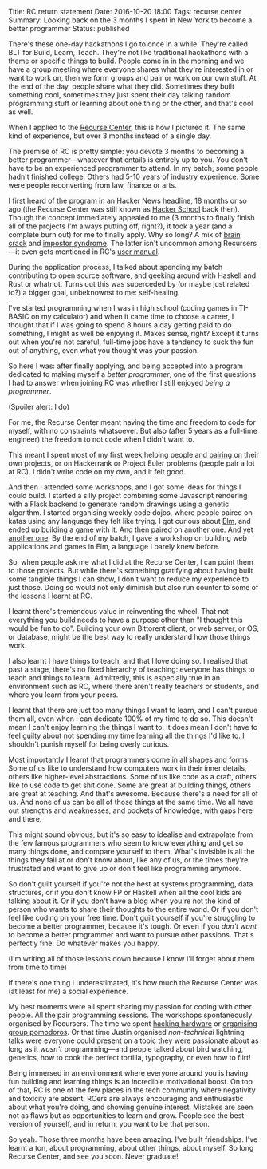 Title: RC return statement
Date: 2016-10-20 18:00
Tags: recurse center
Summary: Looking back on the 3 months I spent in New York to become a better programmer
Status: published

There's these one-day hackathons I go to once in a while. They're called BLT for Build, Learn, Teach. They're not like
traditional hackathons with a theme or specific things to build. People come in in the morning and we have a group
meeting where everyone shares what they're interested in or want to work on, then we form groups and pair or work on
our own stuff.  At the end of the day, people share what they did. Sometimes they built something cool, sometimes they
just spent their day talking random programming stuff or learning about one thing or the other, and that's cool as
well.

When I applied to the [Recurse Center](https://www.recurse.com/), this is how I pictured it. The same kind of
experience, but over 3 months instead of a single day.

The premise of RC is pretty simple: you devote 3 months to becoming a better programmer—whatever that entails is
entirely up to you. You don't have to be an experienced programmer to attend. In my batch, some people hadn't finished
college. Others had 5-10 years of industry experience. Some were people reconverting from law, finance
or arts.

I first heard of the program in an Hacker News headline, 18 months or so ago (the Recurse Center was still known as
[Hacker School](https://www.recurse.com/blog/77-hacker-school-is-now-the-recurse-center) back then). Though the concept
immediately appealed to me (3 months to finally finish all of the projects I'm always putting off, right?), it took a
year (and a complete burn out) for me to finally apply. Why so long? A mix of [brain
crack](https://www.youtube.com/watch?v=0sHCQWjTrJ8) and [impostor
syndrome](https://en.wikipedia.org/wiki/Impostor_syndrome). The latter isn't uncommon among Recursers—it even gets
mentioned in RC's [user manual](https://www.recurse.com/manual#sec-environment).

During the application process, I talked about spending my batch contributing to open source software, and geeking
around with Haskell and Rust or whatnot. Turns out this was superceded by (or maybe just related to?) a bigger goal,
unbeknownst to me: self-healing.

I've started programming when I was in high school (coding games in TI-BASIC on my calculator) and when it came time to
choose a career, I thought that if I was going to spend 8 hours a day getting paid to do something, I might as well be
enjoying it. Makes sense, right? Except it turns out when you're not careful, full-time jobs have a tendency to suck
the fun out of anything, even what you thought was your passion.

So here I was: after finally applying, and being accepted into a program dedicated to making myself a *better
programmer*, one of the first questions I had to answer when joining RC was whether I still enjoyed *being a
programmer*.

(Spoiler alert: I do)

For me, the Recurse Center meant having the time and freedom to code for myself, with no constraints whatsoever. But
also (after 5 years as a full-time engineer) the freedom to not code when I didn't want to.

This meant I spent most of my first week helping people and [pairing](https://en.wikipedia.org/wiki/Pair_programming)
on their own projects, or on Hackerrank or Project Euler problems (people pair a lot at RC). I didn't write code on my
own, and it felt good.

And then I attended some workshops, and I got some ideas for things I could build. I started a silly project combining
some Javascript rendering with a Flask backend to generate random drawings using a genetic algorithm. I started
organising weekly code dojos, where people paired on katas using any language they felt like trying. I got curious
about [Elm](http://elm-lang.org/), and ended up building a [game](https://github.com/jjst/elmtimate-tictactoe) with it.
And then paired on [another one](https://github.com/mariellefoster/lightsout). And yet [another
one](https://github.com/jjst/dotloverc). By the end of my batch, I gave a workshop on building web applications and
games in Elm, a language I barely knew before.

So, when people ask me what I did at the Recurse Center, I can point them to those projects. But while there's
something gratifying about having built some tangible things I can show, I don't want to reduce my experience to just
those. Doing so would not only diminish but also run counter to some of the lessons I learnt at RC.

I learnt there's tremendous value in reinventing the wheel. That not everything you build needs to have a purpose other
than "I thought this would be fun to do". Building your own Bittorent client, or web server, or OS, or database, might
be the best way to really understand how those things work.

I also learnt I have things to teach, and that I love doing so. I realised that past a stage, there's no fixed
hierarchy of teaching: everyone has things to teach and things to learn. Admittedly, this is especially true in an
environment such as RC, where there aren't really teachers or students, and where you learn from your peers.

I learnt that there are just too many things I want to learn, and I can't pursue them all, even when I can dedicate
100% of my time to do so. This doesn't mean I can't enjoy learning the things I want to. It does mean I don't have to
feel guilty about not spending my time learning all the things I'd like to. I shouldn't punish myself for being overly
curious.

Most importantly I learnt that programmers come in all shapes and forms. Some of us like to understand how computers
work in their inner details, others like higher-level abstractions. Some of us like code as a craft, others like to use
code to get shit done. Some are great at building things, others are great at teaching. And that's awesome. Because
there's a need for all of us. And none of us can be all of those things at the same time. We all have out strengths and
weaknesses, and pockets of knowledge, with gaps here and there.

This might sound obvious, but it's so easy to idealise and extrapolate from the few famous programmers who seem to know
everything and get so many things done, and compare yourself to them. What's invisible is all the things they fail at
or don't know about, like any of us, or the times they're frustrated and want to give up or don't feel like programming
anymore.

So don't guilt yourself if you're not the best at systems programming, data structures, or if you don't know FP or
Haskell when all the cool kids are talking about it. Or if you don't have a blog when you're not the kind of person who
wants to share their thoughts to the entire world. Or if you don't feel like coding on your free time. Don't guilt
yourself if you're struggling to become a better programmer, because it's tough. Or even if you *don't want* to become
a better programmer and want to pursue other passions.  That's perfectly fine. Do whatever makes you happy.

(I'm writing all of those lessons down because I know I'll forget about them from time to time)

If there's one thing I underestimated, it's how much the Recurse Center was (at least for me) a social experience.

My best moments were all spent sharing my passion for coding with other people. All the pair programming sessions. The
workshops spontaneously organised by Recursers. The time we spent [hacking
hardware]({filename}/building-a-photobooth.md) or [organising group pomodoros]({filename}/group-pomodoros.md).  Or that
time Justin organised *non-technical* lightning talks were everyone could present on a topic they were passionate about
as long as it *wasn't* programming—and people talked about bird watching, genetics, how to cook the perfect tortilla,
typography, or even how to flirt!

Being immersed in an environment where everyone around you is having fun building and learning things is an incredible
motivational boost. On top of that, RC is one of the few places in the tech community where negativity and toxicity are
absent. RCers are always encouraging and enthusiastic about what you're doing, and showing genuine interest. Mistakes
are seen not as flaws but as opportunities to learn and grow. People see the best version of yourself, and in return,
you want to be that person.

So yeah. Those three months have been amazing. I've built friendships. I've learnt a ton, about programming, about
other things, about myself.  So long Recurse Center, and see you soon. Never graduate!

